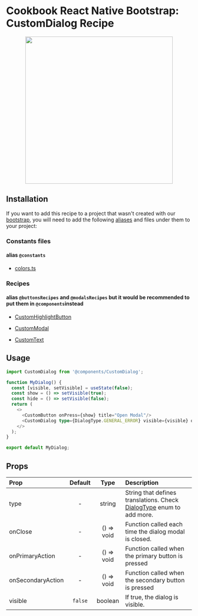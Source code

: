# Cookbook React Native Bootstrap: CustomDialog Recipe

<p align="center">
  <img width="400" height="400" src="https://raw.githubusercontent.com/Wolox/frontend-cookbook/master/cookbook-react-native/recipes/modals/custom-dialog/recipe.jpg">
</p>

## Installation

If you want to add this recipe to a project that wasn't created with our [bootstrap](https://github.com/Wolox/wolmo-bootstrap-react-native), you will need to add the following [aliases](https://github.com/tleunen/babel-plugin-module-resolver#readme) and files under them to your project:

### Constants files
#### alias `@constants`

* [colors.ts](https://github.com/Wolox/wolmo-bootstrap-react-native/blob/master/generators/app/templates/src/constants/colors.ts)

### Recipes
#### alias `@buttonsRecipes` and `@modalsRecipes` but it would be recommended to put them in `@components`instead

* [CustomHighlightButton](https://github.com/Wolox/frontend-cookbook/master/cookbook-react-native/recipes/buttons/custom-highlight-button#readme)

* [CustomModal](https://github.com/Wolox/frontend-cookbook/master/cookbook-react-native/recipes/modals/custom-modal#readme)

* [CustomText](https://github.com/Wolox/frontend-cookbook/master/cookbook-react-native/recipes/texts/custom-text#readme)

## Usage

``` ts
import CustomDialog from '@components/CustomDialog';

function MyDialog() {
  const [visible, setVisible] = useState(false);
  const show = () => setVisible(true);
  const hide = () => setVisible(false);
  return (
    <>
      <CustomButton onPress={show} title="Open Modal"/>
      <CustomDialog type={DialogType.GENERAL_ERROR} visible={visible} onClose={hide} />
    </>
  );
}

export default MyDialog;
```

## Props

| Prop  | Default  | Type | Description |
| :------------ |:---------------:| :---------------:| :-----|
| type | - | string | String that defines translations. Check [DialogType](./interfaces.ts) enum to add more. |
| onClose | - | () => void | Function called each time the dialog modal is closed. |
| onPrimaryAction | - | () => void | Function called when the primary button is pressed |
| onSecondaryAction | - | () => void | Function called when the secondary button is pressed |
| visible | `false` | boolean | If true, the dialog is visible. |
